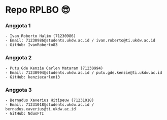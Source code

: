 # Repo RPLBO 😎

### Anggota 1
```
- Ivan Roberto Halim (71230986)
- Email: 71230986@students.ukdw.ac.id / ivan.roberto@ti.ukdw.ac.id
- GitHub: IvanRoberto83
```
### Anggota 2
```
- Putu Gde Kenzie Carlen Mataram (71230994)
- Email: 71230994@students.ukdw.ac.id / putu.gde.kenzie@ti.ukdw.ac.id
- GitHub: kenziecarlen13
```
### Anggota 3
```
- Bernadus Xaverius Hitipeuw (71231018)
- Email: 71231018@students.ukdw.ac.id /  bernadus.xaverius@ti.ukdw.ac.id
- GitHub: NdusFTI
```

